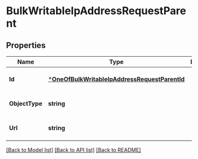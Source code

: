 # BulkWritableIpAddressRequestParent

## Properties
Name | Type | Description | Notes
------------ | ------------- | ------------- | -------------
**Id** | [***OneOfBulkWritableIpAddressRequestParentId**](OneOfBulkWritableIpAddressRequestParentId.md) |  | [optional] [default to null]
**ObjectType** | **string** |  | [optional] [default to null]
**Url** | **string** |  | [optional] [default to null]

[[Back to Model list]](../README.md#documentation-for-models) [[Back to API list]](../README.md#documentation-for-api-endpoints) [[Back to README]](../README.md)

